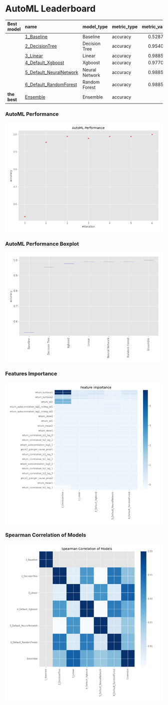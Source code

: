 # AutoML Leaderboard

| Best model   | name                                                         | model_type     | metric_type   |   metric_value |   train_time |
|:-------------|:-------------------------------------------------------------|:---------------|:--------------|---------------:|-------------:|
|              | [1_Baseline](1_Baseline/README.md)                           | Baseline       | accuracy      |       0.528736 |         1.58 |
|              | [2_DecisionTree](2_DecisionTree/README.md)                   | Decision Tree  | accuracy      |       0.954023 |         7.53 |
|              | [3_Linear](3_Linear/README.md)                               | Linear         | accuracy      |       0.988506 |         5.11 |
|              | [4_Default_Xgboost](4_Default_Xgboost/README.md)             | Xgboost        | accuracy      |       0.977011 |         4.7  |
|              | [5_Default_NeuralNetwork](5_Default_NeuralNetwork/README.md) | Neural Network | accuracy      |       0.988506 |         2.77 |
|              | [6_Default_RandomForest](6_Default_RandomForest/README.md)   | Random Forest  | accuracy      |       0.988506 |         7.38 |
| **the best** | [Ensemble](Ensemble/README.md)                               | Ensemble       | accuracy      |       1        |         0.37 |

### AutoML Performance
![AutoML Performance](ldb_performance.png)

### AutoML Performance Boxplot
![AutoML Performance Boxplot](ldb_performance_boxplot.png)

### Features Importance
![features importance across models](features_heatmap.png)



### Spearman Correlation of Models
![models spearman correlation](correlation_heatmap.png)

